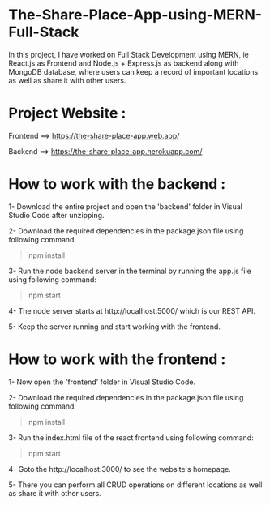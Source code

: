 # The-Share-Place-App-using-MERN-Full-Stack
In this project, I have worked on Full Stack Development using MERN, ie React.js as Frontend and Node.js + Express.js as backend along with MongoDB database, where users can keep a record of important locations as well as share it with other users.

# Project Website : 

Frontend ==> https://the-share-place-app.web.app/

Backend ==> https://the-share-place-app.herokuapp.com/

# How to work with the backend :

1- Download the entire project and open the 'backend' folder in Visual Studio Code after unzipping.

2- Download the required dependencies in the package.json file using following command:

> npm install

3- Run the node backend server in the terminal by running the app.js file using following command:

> npm start

4- The node server starts at http://localhost:5000/ which is our REST API.

5- Keep the server running and start working with the frontend.

# How to work with the frontend :

1- Now open the 'frontend' folder in Visual Studio Code.

2- Download the required dependencies in the package.json file using following command:

> npm install

3- Run the index.html file of the react frontend using following command:

> npm start

4- Goto the http://localhost:3000/ to see the website's homepage.

5- There you can perform all CRUD operations on different locations as well as share it with other users.






